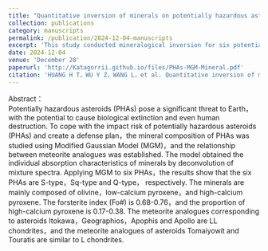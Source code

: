 ```yaml
---
title: "Quantitative inversion of minerals on potentially hazardous asteroids"
collection: publications
category: manuscripts
permalink: /publication/2024-12-04-manuscripts
excerpt: 'This study conducted mineralogical inversion for six potentially hazardous asteroids (PHAs) using the revised Gaussian model, successfully identifying their respective meteorite analogs. The findings provide robust support for target asteroid selection and analysis in planetary defense and deep-space exploration missions.'
date: 2024-12-04
venue: 'December 28'
paperurl: 'http://Katagorrii.github.io/files/PHAs-MGM-Mineral.pdf'
citation: 'HUANG H T，WU Y Z，WANG L，et al. Quantitative inversion of minerals on potentially hazardous asteroids[J]. Journal of Deep Space Exploration，2024，11(6)：605-612. (in chinese)'
---
```


Abstract：  
Potentially hazardous asteroids (PHAs) pose a significant threat to Earth，with the potential to cause biological extinction and even human destruction. To cope with the impact risk of potentially hazardous asteroids (PHAs) and create a defense plan，the mineral composition of PHAs was studied using Modified Gaussian Model (MGM)，and the relationship between meteorite analogues was established. The model obtained the individual absorption characteristics of minerals by deconvolution of mixture spectra. Applying MGM to six PHAs，the results show that the six PHAs are S-type，Sq-type and Q-type， respectively. The minerals are mainly composed of olivine，low-calcium pyroxene，and high-calcium pyroxene. The forsterite index (Fo#) is 0.68-0.76，and the proportion of high-calcium pyroxene is 0.17-0.38. The meteorite analogues corresponding to asteroids Itokawa，Geographios，Apophis and Apollo are LL chondrites，and the meteorite analogues of asteroids Tomaiyowit and Touratis are similar to L chondrites.
